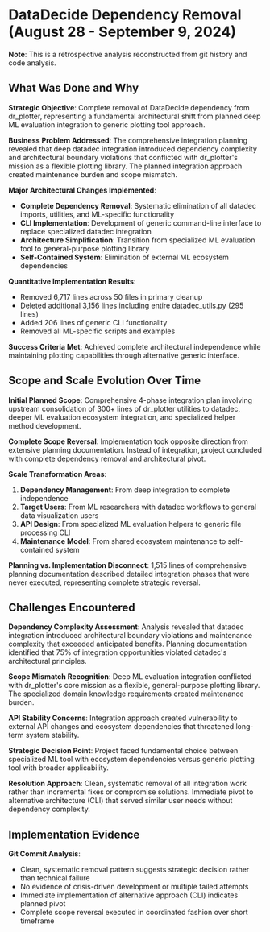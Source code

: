 # DataDecide Dependency Removal (August 28 - September 9, 2024)

**Note**: This is a retrospective analysis reconstructed from git history and code analysis.

## What Was Done and Why

**Strategic Objective**: Complete removal of DataDecide dependency from dr_plotter, representing a fundamental architectural shift from planned deep ML evaluation integration to generic plotting tool approach.

**Business Problem Addressed**: The comprehensive integration planning revealed that deep datadec integration introduced dependency complexity and architectural boundary violations that conflicted with dr_plotter's mission as a flexible plotting library. The planned integration approach created maintenance burden and scope mismatch.

**Major Architectural Changes Implemented**:
- **Complete Dependency Removal**: Systematic elimination of all datadec imports, utilities, and ML-specific functionality
- **CLI Implementation**: Development of generic command-line interface to replace specialized datadec integration
- **Architecture Simplification**: Transition from specialized ML evaluation tool to general-purpose plotting library
- **Self-Contained System**: Elimination of external ML ecosystem dependencies

**Quantitative Implementation Results**:
- Removed 6,717 lines across 50 files in primary cleanup
- Deleted additional 3,156 lines including entire datadec_utils.py (295 lines)
- Added 206 lines of generic CLI functionality
- Removed all ML-specific scripts and examples

**Success Criteria Met**: Achieved complete architectural independence while maintaining plotting capabilities through alternative generic interface.

## Scope and Scale Evolution Over Time

**Initial Planned Scope**: Comprehensive 4-phase integration plan involving upstream consolidation of 300+ lines of dr_plotter utilities to datadec, deeper ML evaluation ecosystem integration, and specialized helper method development.

**Complete Scope Reversal**: Implementation took opposite direction from extensive planning documentation. Instead of integration, project concluded with complete dependency removal and architectural pivot.

**Scale Transformation Areas**:
1. **Dependency Management**: From deep integration to complete independence
2. **Target Users**: From ML researchers with datadec workflows to general data visualization users
3. **API Design**: From specialized ML evaluation helpers to generic file processing CLI
4. **Maintenance Model**: From shared ecosystem maintenance to self-contained system

**Planning vs. Implementation Disconnect**: 1,515 lines of comprehensive planning documentation described detailed integration phases that were never executed, representing complete strategic reversal.

## Challenges Encountered

**Dependency Complexity Assessment**: Analysis revealed that datadec integration introduced architectural boundary violations and maintenance complexity that exceeded anticipated benefits. Planning documentation identified that 75% of integration opportunities violated datadec's architectural principles.

**Scope Mismatch Recognition**: Deep ML evaluation integration conflicted with dr_plotter's core mission as a flexible, general-purpose plotting library. The specialized domain knowledge requirements created maintenance burden.

**API Stability Concerns**: Integration approach created vulnerability to external API changes and ecosystem dependencies that threatened long-term system stability.

**Strategic Decision Point**: Project faced fundamental choice between specialized ML tool with ecosystem dependencies versus generic plotting tool with broader applicability.

**Resolution Approach**: Clean, systematic removal of all integration work rather than incremental fixes or compromise solutions. Immediate pivot to alternative architecture (CLI) that served similar user needs without dependency complexity.

## Implementation Evidence

**Git Commit Analysis**:
- Clean, systematic removal pattern suggests strategic decision rather than technical failure
- No evidence of crisis-driven development or multiple failed attempts
- Immediate implementation of alternative approach (CLI) indicates planned pivot
- Complete scope reversal executed in coordinated fashion over short timeframe